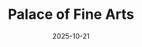 ---
layout: post
title: "Palace of Fine Arts"
description: 
permalink: /west-coast/travel/sf/palaceoffinearts/
date: 2025-10-21
---